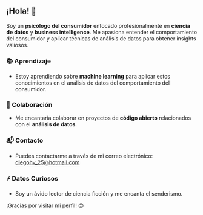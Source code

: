 ## ¡Hola! 👋

Soy un **psicólogo del consumidor** enfocado profesionalmente en **ciencia de datos** y **business intelligence**. Me apasiona entender el comportamiento del consumidor y aplicar técnicas de análisis de datos para obtener insights valiosos.

### 📚 Aprendizaje
- Estoy aprendiendo sobre **machine learning** para aplicar estos conocimientos en el análisis de datos del comportamiento del consumidor.

### 🤝 Colaboración
- Me encantaría colaborar en proyectos de **código abierto** relacionados con el **análisis de datos**.

### 📬 Contacto
- Puedes contactarme a través de mi correo electrónico: [diegohv_25@hotmail.com](mailto:diegohv_25@hotmail.com)

### ⚡ Datos Curiosos
- Soy un ávido lector de ciencia ficción y me encanta el senderismo.

¡Gracias por visitar mi perfil! 😊
